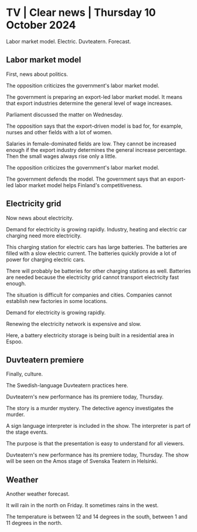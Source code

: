 # TV \| Clear news \| Thursday 10 October 2024

Labor market model. Electric. Duvteatern. Forecast.

## Labor market model

First, news about politics.

The opposition criticizes the government's labor market model.

The government is preparing an export-led labor market model. It means that export industries determine the general level of wage increases.

Parliament discussed the matter on Wednesday.

The opposition says that the export-driven model is bad for, for example, nurses and other fields with a lot of women.

Salaries in female-dominated fields are low. They cannot be increased enough if the export industry determines the general increase percentage. Then the small wages always rise only a little.

The opposition criticizes the government's labor market model.

The government defends the model. The government says that an export-led labor market model helps Finland's competitiveness.

## Electricity grid

Now news about electricity.

Demand for electricity is growing rapidly. Industry, heating and electric car charging need more electricity.

This charging station for electric cars has large batteries. The batteries are filled with a slow electric current. The batteries quickly provide a lot of power for charging electric cars.

There will probably be batteries for other charging stations as well. Batteries are needed because the electricity grid cannot transport electricity fast enough.

The situation is difficult for companies and cities. Companies cannot establish new factories in some locations.

Demand for electricity is growing rapidly.

Renewing the electricity network is expensive and slow.

Here, a battery electricity storage is being built in a residential area in Espoo.

## Duvteatern premiere

Finally, culture.

The Swedish-language Duvteatern practices here.

Duvteatern's new performance has its premiere today, Thursday.

The story is a murder mystery. The detective agency investigates the murder.

A sign language interpreter is included in the show. The interpreter is part of the stage events.

The purpose is that the presentation is easy to understand for all viewers.

Duvteatern's new performance has its premiere today, Thursday. The show will be seen on the Amos stage of Svenska Teatern in Helsinki.

## Weather

Another weather forecast.

It will rain in the north on Friday. It sometimes rains in the west.

The temperature is between 12 and 14 degrees in the south, between 1 and 11 degrees in the north.
